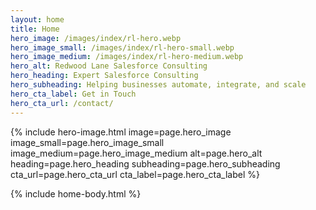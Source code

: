```yaml
---
layout: home
title: Home
hero_image: /images/index/rl-hero.webp
hero_image_small: /images/index/rl-hero-small.webp
hero_image_medium: /images/index/rl-hero-medium.webp
hero_alt: Redwood Lane Salesforce Consulting
hero_heading: Expert Salesforce Consulting
hero_subheading: Helping businesses automate, integrate, and scale
hero_cta_label: Get in Touch
hero_cta_url: /contact/
---
```


{% include hero-image.html
  image=page.hero_image
  image_small=page.hero_image_small
  image_medium=page.hero_image_medium
  alt=page.hero_alt
  heading=page.hero_heading
  subheading=page.hero_subheading
  cta_url=page.hero_cta_url
  cta_label=page.hero_cta_label
%}

{% include home-body.html %}